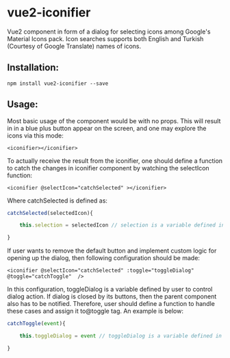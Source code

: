 # vue2-iconifier

Vue2 component in form of a dialog for selecting icons among Google's Material Icons pack. Icon searches supports both English and Turkish (Courtesy of Google Translate) names of icons.

## Installation:

```
npm install vue2-iconifier --save
```

## Usage:

Most basic usage of the component would be with no props. This will result in in a blue plus button appear on the screen, and one may explore the icons via this mode:

``` vue
<iconifier></iconifier>
```

To actually receive the result from the iconifier, one should define a function to catch the changes in iconifier component by watching the selectIcon function:

``` vue
<iconifier @selectIcon="catchSelected" ></iconifier>
```

Where catchSelected is defined as:

``` js
catchSelected(selectedIcon){

    this.selection = selectedIcon // selection is a variable defined in parent component.

}
```

If user wants to remove the default button and implement custom logic for opening up the dialog, then following configuration should be made:
``` vue
<iconifier @selectIcon="catchSelected" :toggle="toggleDialog" @toggle="catchToggle"  />
```

In this configuration, toggleDialog is a variable defined by user to control dialog action. If dialog is closed by its buttons, then the parent component also has to be notified. Therefore, user should define a function to handle these cases and assign it to@toggle tag. An example is below:
``` js
catchToggle(event){

    this.toggleDialog = event // toggleDialog is a variable defined in parent component.

}
```






